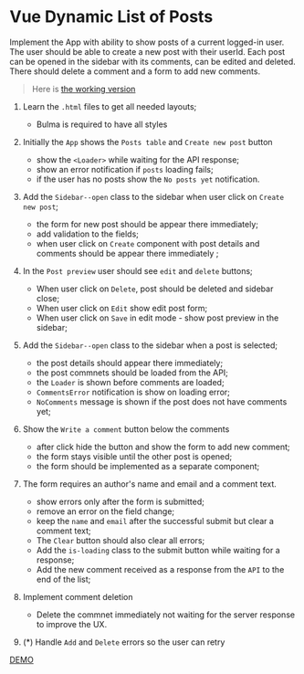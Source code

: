# Vue Dynamic List of Posts

Implement the App with ability to show posts of a current logged-in user.
The user should be able to create a new post with their userId. Each post can
be opened in the sidebar with its comments, can be edited and deleted. There should delete a comment and a
form to add new comments.

> Here is [the working version](https://mate-academy.github.io/vue_dynamic-list-of-posts/#/)

1. Learn the `.html` files to get all needed layouts;
   - Bulma is required to have all styles
1. Initially the `App` shows the `Posts table` and `Create new post` button

   - show the `<Loader>` while waiting for the API response;
   - show an error notification if `posts` loading fails;
   - if the user has no posts show the `No posts yet` notification.

1. Add the `Sidebar--open` class to the sidebar when user click on `Create new post`;

   - the form for new post should be appear there immediately;
   - add validation to the fields;
   - when user click on `Create` component with post details and comments should be appear there immediately ;

1. In the `Post preview` user should see `edit` and `delete` buttons;

   - When user click on `Delete`, post should be deleted and sidebar close;
   - When user click on `Edit` show edit post form;
   - When user click on `Save` in edit mode - show post preview in the sidebar;

1. Add the `Sidebar--open` class to the sidebar when a post is selected;
   - the post details should appear there immediately;
   - the post commnets should be loaded from the API;
   - the `Loader` is shown before comments are loaded;
   - `CommentsError` notification is show on loading error;
   - `NoComments` message is shown if the post does not have comments yet;
1. Show the `Write a comment` button below the comments
   - after click hide the button and show the form to add new comment;
   - the form stays visible until the other post is opened;
   - the form should be implemented as a separate component;
1. The form requires an author's name and email and a comment text.
   - show errors only after the form is submitted;
   - remove an error on the field change;
   - keep the `name` and `email` after the successful submit but clear a comment text;
   - The `Clear` button should also clear all errors;
   - Add the `is-loading` class to the submit button while waiting for a response;
   - Add the new comment received as a response from the `API` to the end of the list;
1. Implement comment deletion
   - Delete the commnet immediately not waiting for the server response to improve the UX.
1. (\*) Handle `Add` and `Delete` errors so the user can retry

[DEMO](https://esteban4769.github.io/vue_dynamic-list-of-posts/)